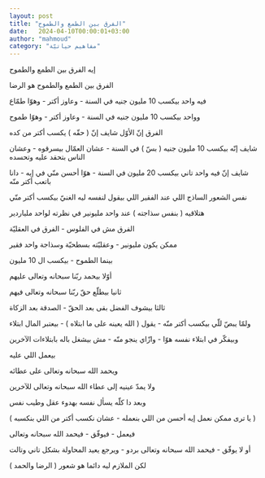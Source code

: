 ```yaml
---
layout: post
title: "الفرق بين الطمع والطموح"
date:   2024-04-10T00:00:01+03:00
author: "mahmoud"
category: "مفاهيم حياتيّة"
---
```



إيه الفرق بين الطمع والطموح




الفرق بين الطمع والطموح هو الرضا




فيه واحد بيكسب 10 مليون جنيه في السنة - وعاوز أكتر -
وهوّا طمّاع

وواحد بيكسب 10 مليون جنيه في السنة - وعاوز أكتر - وهوّا
طموح




الفرق إنّ الأوّل شايف إنّ ( حقّه ) يكسب أكتر من كده

شايف إنّه بيكسب 10 مليون جنيه ( بسّ ) في السنة - عشان
العمّال بيسرقوه - وعشان الناس بتحقد عليه وتحسده

شايف إنّ فيه واحد تاني بيكسب 20 مليون في السنة - هوّا أحسن
منّي في إيه - دانا باتعب أكتر منّه




نفس الشعور الساذج اللي عند الفقير اللي بيقول لنفسه ليه
الغنيّ بيكسب أكتر منّي

هتلاقيه ( بنفس سذاجته ) عند واحد مليونير في نظرته لواحد
ملياردير




الفرق مش في الفلوس - الفرق في العقليّة

ممكن يكون مليونير - وعقليّته بسطحيّة وسذاجة واحد
فقير




بينما الطموح - بيكسب ال 10 مليون

أوّلا بيحمد ربّنا سبحانه وتعالى عليهم

ثانيا بيطلّع حقّ ربّنا سبحانه وتعالى فيهم

ثالثا بيشوف الفضل بقى بعد الحقّ - الصدقة بعد
الزكاة




ولمّا يبصّ للّي بيكسب أكتر منّه - يقول ( الله يعينه على ما
ابتلاه ) - بيعتبر المال ابتلاء

وبيفكّر في ابتلاء نفسه هوّا - وازّاي ينجو منّه - مش بيشغل
باله بابتلاءات الآخرين




بيعمل اللي عليه

ويحمد الله سبحانه وتعالى على عطائه

ولا يمدّ عينيه إلى عطاء الله سبحانه وتعالى للآخرين




وبعد دا كلّه يسأل نفسه بهدوء عقل وطيب نفس

( يا ترى ممكن نعمل إيه أحسن من اللي بنعمله - عشان نكسب
أكتر من اللي بنكسبه )




فيعمل - فيوفّق - فيحمد الله سبحانه وتعالى

أو لا يوفّق - فيحمد الله سبحانه وتعالى بردو - ويرجع يعيد
المحاولة بشكل تاني وتالت




لكن الملازم ليه دائما هو شعور ( الرضا والحمد )
